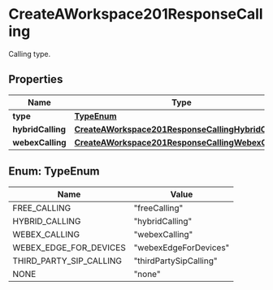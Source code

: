 <!--  Copyright 2025 Cisco Systems Inc.

Permission is hereby granted, free of charge, to any person obtaining a copy
of this software and associated documentation files (the "Software"), to deal
in the Software without restriction, including without limitation the rights
to use, copy, modify, merge, publish, distribute, sublicense, and/or sell
copies of the Software, and to permit persons to whom the Software is
furnished to do so, subject to the following conditions:

The above copyright notice and this permission notice shall be included in
all copies or substantial portions of the Software.

THE SOFTWARE IS PROVIDED "AS IS", WITHOUT WARRANTY OF ANY KIND, EXPRESS OR
IMPLIED, INCLUDING BUT NOT LIMITED TO THE WARRANTIES OF MERCHANTABILITY,
FITNESS FOR A PARTICULAR PURPOSE AND NONINFRINGEMENT. IN NO EVENT SHALL THE
AUTHORS OR COPYRIGHT HOLDERS BE LIABLE FOR ANY CLAIM, DAMAGES OR OTHER
LIABILITY, WHETHER IN AN ACTION OF CONTRACT, TORT OR OTHERWISE, ARISING FROM,
OUT OF OR IN CONNECTION WITH THE SOFTWARE OR THE USE OR OTHER DEALINGS IN
THE SOFTWARE.-->


# CreateAWorkspace201ResponseCalling

Calling type.

## Properties

| Name | Type | Description | Notes |
|------------ | ------------- | ------------- | -------------|
|**type** | [**TypeEnum**](#TypeEnum) | Calling. |  [optional] |
|**hybridCalling** | [**CreateAWorkspace201ResponseCallingHybridCalling**](CreateAWorkspace201ResponseCallingHybridCalling.md) |  |  [optional] |
|**webexCalling** | [**CreateAWorkspace201ResponseCallingWebexCalling**](CreateAWorkspace201ResponseCallingWebexCalling.md) |  |  [optional] |



## Enum: TypeEnum

| Name | Value |
|---- | -----|
| FREE_CALLING | &quot;freeCalling&quot; |
| HYBRID_CALLING | &quot;hybridCalling&quot; |
| WEBEX_CALLING | &quot;webexCalling&quot; |
| WEBEX_EDGE_FOR_DEVICES | &quot;webexEdgeForDevices&quot; |
| THIRD_PARTY_SIP_CALLING | &quot;thirdPartySipCalling&quot; |
| NONE | &quot;none&quot; |



